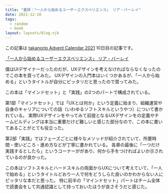 ```yaml
---
title: "書評：「一人から始めるユーザーエクスペリエンス」 リア・バーレイ"
date: 2021-12-10
tags:
  - random
  - book
layout: layouts/blog.njk
---
```


この記事は [takanorip Advent Calendar 2021](https://adventar.org/calendars/7125) 10日目の記事です。

[「一人から始めるユーザーエクスペリエンス」 リア・バーレイ](https://www.maruzen-publishing.co.jp/item/?book_no=294914)

僕はUIデザイナーだったのだが、UXデザインを考えなければならなくなったのでこの本を買ってみた。
UXデザインの入門本はいくつかあるが、「一人から始める」というタイトルが自分にピッタリだと思ったので買ってみた。

この本は「マインドセット」と「実践」の2つのパートで構成されている。

第1部「マインドセット」では「UXとは何か」という定義に始まり、組織運営や自身のキャリアについての話（いわゆるソフトスキルというやつ）について書かれている。
実際UXデザインをやってみて前提となるUXデザインをの定義やチームビルディングは本当に重要だけど難しいと感じた部分なので、この本に書いてあることがとても役立った。

第2部「実践」ではフェーズごとに様々なメソッドが紹介されていて、所要時間・使いどころ・進め方などが丁寧に書かれている。
各章の最後に「一つだけ実践するとしたら」というコーナーががあり、何から手をつければよいか示されているのが良かった。

この本はソフトスキルとハードスキルの両面からUXについて考えていて、「一人で始める」というタイトルどおり一人で何をどうしらた良いのかわからない人にピッタリな本だと思った。
特に前半の「マインドセット」パートはチーム全体で読書会をして共通認識として持っておいたほうが良さそうだと感じた。
